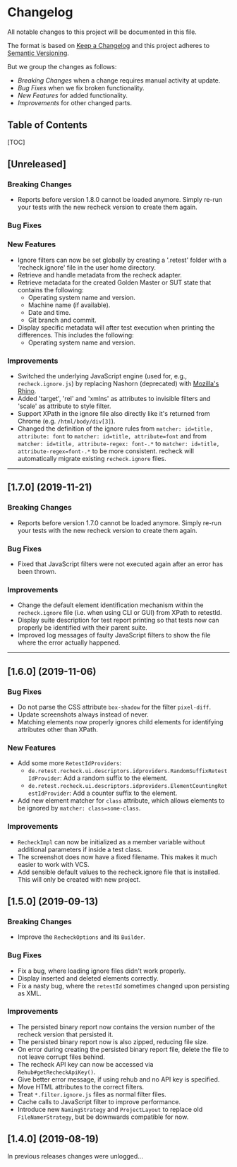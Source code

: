 Changelog
=========

All notable changes to this project will be documented in this file.

The format is based on [Keep a Changelog](https://keepachangelog.com/) and this project adheres to
[Semantic Versioning](https://semver.org/).

But we group the changes as follows:

* *Breaking Changes* when a change requires manual activity at update.
* *Bug Fixes* when we fix broken functionality.
* *New Features* for added functionality.
* *Improvements* for other changed parts.


Table of Contents
-----------------

[TOC]


[Unreleased]
------------

### Breaking Changes

* Reports before version 1.8.0 cannot be loaded anymore. Simply re-run your tests with the new recheck version to create them again.

### Bug Fixes

### New Features

* Ignore filters can now be set globally by creating a '.retest' folder with a 'recheck.ignore' file in the user home directory.
* Retrieve and handle metadata from the recheck adapter.
* Retrieve metadata for the created Golden Master or SUT state that contains the following:
    * Operating system name and version.
    * Machine name (if available).
    * Date and time.
    * Git branch and commit.
* Display specific metadata will after test execution when printing the differences. This includes the following:
    * Operating system name and version.

### Improvements

* Switched the underlying JavaScript engine (used for, e.g., `recheck.ignore.js`) by replacing Nashorn (deprecated) with [Mozilla's Rhino](https://github.com/mozilla/rhino/).
* Added 'target', 'rel' and 'xmlns' as attributes to invisible filters and 'scale' as attribute to style filter.
* Support XPath in the ignore file also directly like it's returned from Chrome (e.g. `/html/body/div[3]`).
* Changed the definition of the ignore rules from `matcher: id=title, attribute: font` to `matcher: id=title, attribute=font` and from `matcher: id=title, attribute-regex: font-.*` to `matcher: id=title, attribute-regex=font-.*` to be more consistent. recheck will automatically migrate existing `recheck.ignore` files.

--------------------------------------------------------------------------------


[1.7.0] (2019-11-21)
--------------------

### Breaking Changes

* Reports before version 1.7.0 cannot be loaded anymore. Simply re-run your tests with the new recheck version to create them again.

### Bug Fixes

* Fixed that JavaScript filters were not executed again after an error has been thrown.

### Improvements

* Change the default element identification mechanism within the `recheck.ignore` file (i.e. when using CLI or GUI) from XPath to retestId.
* Display suite description for test report printing so that tests now can properly be identified with their parent suite.
* Improved log messages of faulty JavaScript filters to show the file where the error actually happened.


--------------------------------------------------------------------------------


[1.6.0] (2019-11-06)
--------------------

### Bug Fixes

* Do not parse the CSS attribute `box-shadow` for the filter `pixel-diff`.
* Update screenshots always instead of never.
* Matching elements now properly ignores child elements for identifying attributes other than XPath.

### New Features

* Add some more `RetestIdProviders`:
    * `de.retest.recheck.ui.descriptors.idproviders.RandomSuffixRetestIdProvider`: Add a random suffix to the element.
    * `de.retest.recheck.ui.descriptors.idproviders.ElementCountingRetestIdProvider`: Add a counter suffix to the element.
* Add new element matcher for `class` attribute, which allows elements to be ignored by `matcher: class=some-class`.

### Improvements

* `RecheckImpl` can now be initialized as a member variable without additional parameters if inside a test class.
* The screenshot does now have a fixed filename. This makes it much easier to work with VCS.
* Add sensible default values to the recheck.ignore file that is installed. This will only be created with new project.


[1.5.0] (2019-09-13)
--------------------

### Breaking Changes

* Improve the `RecheckOptions` and its `Builder`.

### Bug Fixes

* Fix a bug, where loading ignore files didn't work properly.
* Display inserted and deleted elements correctly.
* Fix a nasty bug, where the `retestId` sometimes changed upon persisting as XML.

### Improvements

* The persisted binary report now contains the version number of the recheck version that persisted it.
* The persisted binary report now is also zipped, reducing file size.
* On error during creating the persisted binary report file, delete the file to not leave corrupt files behind. 
* The recheck API key can now be accessed via `Rehub#getRecheckApiKey()`.
* Give better error message, if using rehub and no API key is specified.
* Move HTML attributes to the correct filters.
* Treat `*.filter.ignore.js` files as normal filter files.
* Cache calls to JavaScript filter to improve performance.
* Introduce new `NamingStrategy` and `ProjectLayout` to replace old `FileNamerStrategy`, but be downwards compatible for now.


[1.4.0] (2019-08-19)
--------------------

In previous releases changes were unlogged...
